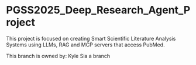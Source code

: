 # PGSS2025_Deep_Research_Agent_Project
This project is focused on creating Smart Scientific Literature Analysis Systems using LLMs, RAG and MCP servers that access PubMed.

This branch is owned by:  Kyle Sia 
a branch